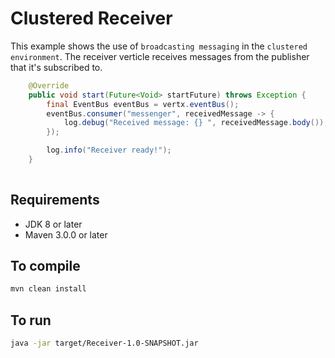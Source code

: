 # Clustered Receiver

This example shows the use of `broadcasting messaging` in the `clustered environment`. The receiver verticle receives messages from the publisher that it's subscribed to.

```java
    @Override
    public void start(Future<Void> startFuture) throws Exception {
        final EventBus eventBus = vertx.eventBus();
        eventBus.consumer("messenger", receivedMessage -> {
            log.debug("Received message: {} ", receivedMessage.body());
        });

        log.info("Receiver ready!");
    }
    
```

## Requirements
* JDK 8 or later
* Maven 3.0.0 or later

## To compile
```bash
mvn clean install
```

## To run
```bash
java -jar target/Receiver-1.0-SNAPSHOT.jar
```
